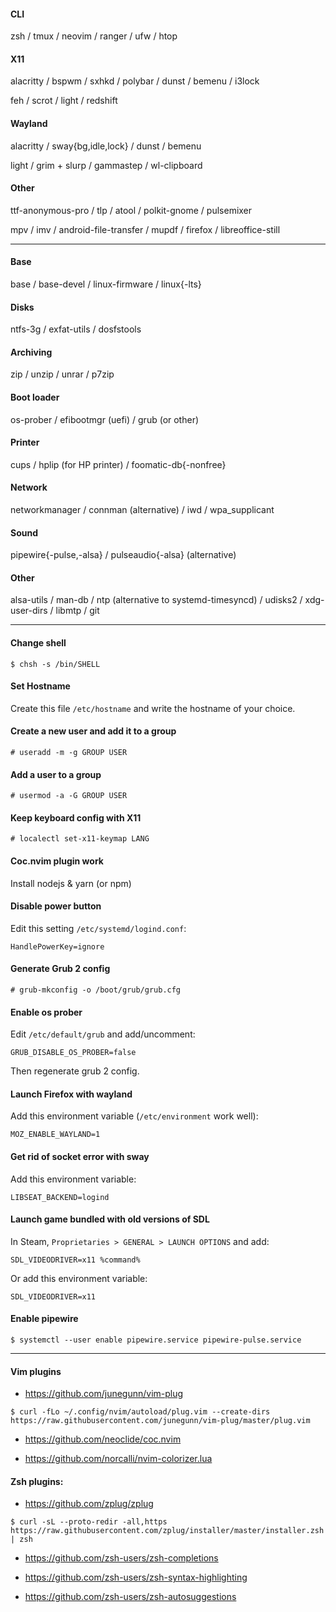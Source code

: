#### CLI
zsh / tmux / neovim / ranger / ufw / htop

#### X11
alacritty / bspwm / sxhkd / polybar / dunst / bemenu / i3lock

feh / scrot / light / redshift

#### Wayland
alacritty / sway{bg,idle,lock} / dunst / bemenu

light / grim + slurp / gammastep / wl-clipboard

#### Other
ttf-anonymous-pro / tlp / atool / polkit-gnome / pulsemixer

mpv / imv / android-file-transfer / mupdf / firefox / libreoffice-still

---
#### Base
base / base-devel / linux-firmware / linux{-lts}

#### Disks
ntfs-3g / exfat-utils / dosfstools

#### Archiving
zip / unzip / unrar / p7zip

#### Boot loader
os-prober / efibootmgr (uefi) / grub (or other)

#### Printer
cups / hplip (for HP printer) / foomatic-db{-nonfree}

#### Network
networkmanager / connman (alternative) / iwd / wpa_supplicant

#### Sound
pipewire{-pulse,-alsa} / pulseaudio{-alsa} (alternative)

#### Other
alsa-utils / man-db / ntp (alternative to systemd-timesyncd) / udisks2 / xdg-user-dirs / libmtp / git

---
#### Change shell
```
$ chsh -s /bin/SHELL
```

#### Set Hostname
Create this file `/etc/hostname` and write the hostname of your choice.

#### Create a new user and add it to a group
```
# useradd -m -g GROUP USER
```

#### Add a user to a group
```
# usermod -a -G GROUP USER
```

#### Keep keyboard config with X11
```
# localectl set-x11-keymap LANG
```

#### Coc.nvim plugin work
Install nodejs & yarn (or npm)

#### Disable power button
Edit this setting `/etc/systemd/logind.conf`:
```
HandlePowerKey=ignore
```

#### Generate Grub 2 config
```
# grub-mkconfig -o /boot/grub/grub.cfg
```

#### Enable os prober
Edit `/etc/default/grub` and add/uncomment:
```
GRUB_DISABLE_OS_PROBER=false
```
Then regenerate grub 2 config.

#### Launch Firefox with wayland
Add this environment variable (`/etc/environment` work well):
```
MOZ_ENABLE_WAYLAND=1
```

#### Get rid of socket error with sway
Add this environment variable:
```
LIBSEAT_BACKEND=logind
```

#### Launch game bundled with old versions of SDL
In Steam, `Proprietaries > GENERAL > LAUNCH OPTIONS` and add:
```
SDL_VIDEODRIVER=x11 %command%
```
Or add this environment variable:
```
SDL_VIDEODRIVER=x11
```

#### Enable pipewire
```
$ systemctl --user enable pipewire.service pipewire-pulse.service
```

---
#### Vim plugins
- https://github.com/junegunn/vim-plug
```
$ curl -fLo ~/.config/nvim/autoload/plug.vim --create-dirs https://raw.githubusercontent.com/junegunn/vim-plug/master/plug.vim
```

- https://github.com/neoclide/coc.nvim

- https://github.com/norcalli/nvim-colorizer.lua

#### Zsh plugins:
- https://github.com/zplug/zplug
```
$ curl -sL --proto-redir -all,https https://raw.githubusercontent.com/zplug/installer/master/installer.zsh | zsh
```

- https://github.com/zsh-users/zsh-completions

- https://github.com/zsh-users/zsh-syntax-highlighting

- https://github.com/zsh-users/zsh-autosuggestions
